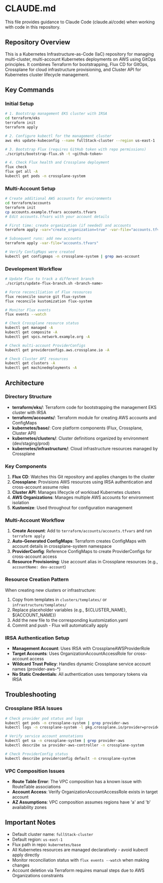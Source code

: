 # CLAUDE.md

This file provides guidance to Claude Code (claude.ai/code) when working with code in this repository.

## Repository Overview

This is a Kubernetes Infrastructure-as-Code (IaC) repository for managing multi-cluster, multi-account Kubernetes deployments on AWS using GitOps principles. It combines Terraform for bootstrapping, Flux CD for GitOps, Crossplane for cloud infrastructure provisioning, and Cluster API for Kubernetes cluster lifecycle management.

## Key Commands

### Initial Setup
```bash
# 1. Bootstrap management EKS cluster with IRSA
cd terraform/eks
terraform init
terraform apply

# 2. Configure kubectl for the management cluster
aws eks update-kubeconfig --name fullStack-cluster --region us-east-1

# 3. Bootstrap Flux (requires GitHub token with repo permissions)
./scripts/bootstrap-flux.sh -t <github-token>

# 4. Check Flux health and Crossplane deployment
flux check
flux get all -A
kubectl get pods -n crossplane-system
```

### Multi-Account Setup
```bash
# Create additional AWS accounts for environments
cd terraform/accounts
terraform init
cp accounts.example.tfvars accounts.tfvars
# Edit accounts.tfvars with your account details

# First time: create organization (if needed) and accounts
terraform apply -var="create_organization=true" -var-file="accounts.tfvars"

# Subsequent runs: add new accounts
terraform apply -var-file="accounts.tfvars"

# Verify ConfigMaps were created
kubectl get configmaps -n crossplane-system | grep aws-account
```

### Development Workflow
```bash
# Update Flux to track a different branch
./scripts/update-flux-branch.sh <branch-name>

# Force reconciliation of Flux resources
flux reconcile source git flux-system
flux reconcile kustomization flux-system

# Monitor Flux events
flux events --watch

# Check Crossplane resource status
kubectl get managed -A
kubectl get composite -A
kubectl get vpcs.network.example.org -A

# Check multi-account ProviderConfigs
kubectl get providerconfigs.aws.crossplane.io -A

# Check Cluster API resources
kubectl get clusters -A
kubectl get machinedeployments -A
```

## Architecture

### Directory Structure
- **terraform/eks/**: Terraform code for bootstrapping the management EKS cluster with IRSA
- **terraform/accounts/**: Terraform module for creating AWS accounts and ConfigMaps
- **kubernetes/base/**: Core platform components (Flux, Crossplane, Cluster API)
- **kubernetes/clusters/**: Cluster definitions organized by environment (dev/staging/prod)
- **kubernetes/infrastructure/**: Cloud infrastructure resources managed by Crossplane

### Key Components
1. **Flux CD**: Watches this Git repository and applies changes to the cluster
2. **Crossplane**: Provisions AWS resources using IRSA authentication and cross-account assume roles
3. **Cluster API**: Manages lifecycle of workload Kubernetes clusters
4. **AWS Organizations**: Manages multiple AWS accounts for environment isolation
5. **Kustomize**: Used throughout for configuration management

### Multi-Account Workflow
1. **Create Account**: Add to `terraform/accounts/accounts.tfvars` and run `terraform apply`
2. **Auto-Generated ConfigMaps**: Terraform creates ConfigMaps with account details in crossplane-system namespace
3. **ProviderConfig**: Reference ConfigMaps to create ProviderConfigs for cross-account access
4. **Resource Provisioning**: Use account alias in Crossplane resources (e.g., `accountName: dev-account`)

### Resource Creation Pattern
When creating new clusters or infrastructure:
1. Copy from templates in `clusters/templates/` or `infrastructure/templates/`
2. Replace placeholder variables (e.g., ${CLUSTER_NAME}, ${ACCOUNT_NAME})
3. Add the new file to the corresponding kustomization.yaml
4. Commit and push - Flux will automatically apply

### IRSA Authentication Setup
- **Management Account**: Uses IRSA with CrossplaneAWSProviderRole
- **Target Accounts**: Uses OrganizationAccountAccessRole for cross-account access
- **Wildcard Trust Policy**: Handles dynamic Crossplane service account names (provider-aws-*)
- **No Static Credentials**: All authentication uses temporary tokens via IRSA

## Troubleshooting

### Crossplane IRSA Issues
```bash
# Check provider pod status and logs
kubectl get pods -n crossplane-system | grep provider-aws
kubectl logs -n crossplane-system -l pkg.crossplane.io/provider=provider-aws --tail=50

# Verify service account annotations
kubectl get sa -n crossplane-system | grep provider-aws
kubectl describe sa provider-aws-controller -n crossplane-system

# Check ProviderConfig status
kubectl describe providerconfig default -n crossplane-system
```

### VPC Composition Issues
- **Route Table Error**: The VPC composition has a known issue with RouteTable associations
- **Account Access**: Verify OrganizationAccountAccessRole exists in target account
- **AZ Assumptions**: VPC composition assumes regions have 'a' and 'b' availability zones

## Important Notes
- Default cluster name: `fullStack-cluster`
- Default region: `us-east-1`
- Flux path in repo: `kubernetes/base`
- All Kubernetes resources are managed declaratively - avoid kubectl apply directly
- Monitor reconciliation status with `flux events --watch` when making changes
- Account deletion via Terraform requires manual steps due to AWS Organizations constraints